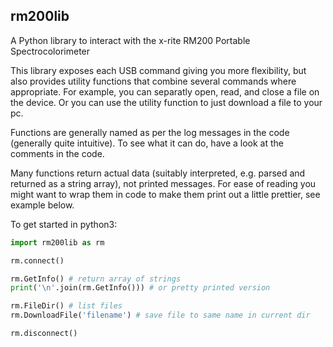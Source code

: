 rm200lib
--

A Python library to interact with the x-rite RM200 Portable Spectrocolorimeter

This library exposes each USB command giving you more flexibility, but also provides utility functions that combine several commands where appropriate.
For example, you can separatly open, read, and close a file on the device. Or you can use the utility function to just download a file to your pc.

Functions are generally named as per the log messages in the code (generally quite intuitive). To see what it can do, have a look at the comments in the code.

Many functions return actual data (suitably interpreted, e.g. parsed and returned as a string array), not printed messages. For ease of reading you might want to
wrap them in code to make them print out a little prettier, see example below.

To get started in python3:
```python
import rm200lib as rm

rm.connect()

rm.GetInfo() # return array of strings
print('\n'.join(rm.GetInfo())) # or pretty printed version

rm.FileDir() # list files
rm.DownloadFile('filename') # save file to same name in current dir

rm.disconnect()
```
